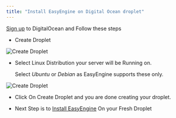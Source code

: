 ```yaml
---
title: "Install EasyEngine on Digital Ocean droplet"
---
```


[Sign up](http://rt.cx/digitalocean) to DigitalOcean and Follow these steps

- Create Droplet

![Create Droplet](https://rtcamp.com/wp-content/uploads/2014/09/DigitalOcean-Droplet-1.png)

- Select Linux Distribution your server will be Running on.

    Select *Ubuntu* or *Debian* as EasyEngine supports these only.

![Create Droplet](https://rtcamp.com/wp-content/uploads/2014/09/DigitalOcean-Droplet-3.png)

- Click On Create Droplet and you are done creating your droplet.

- Next Step is to [Install EasyEngine](/easyengine/#QuickSetup) On your Fresh Droplet
